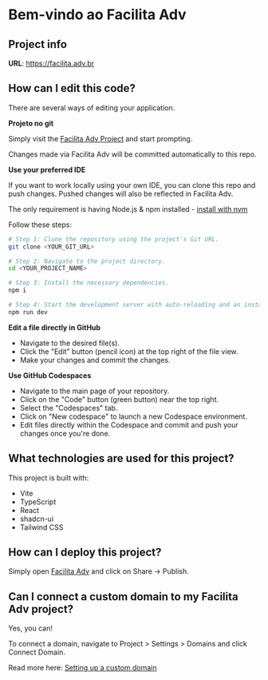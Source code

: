 # Bem-vindo ao Facilita Adv

## Project info

**URL**: https://facilita.adv.br

## How can I edit this code?

There are several ways of editing your application.

**Projeto no git**

Simply visit the [Facilita Adv Project](https://github.com/unionassessoriajuridica-blip/fresh-foundation) and start prompting.

Changes made via Facilita Adv will be committed automatically to this repo.

**Use your preferred IDE**

If you want to work locally using your own IDE, you can clone this repo and push changes. Pushed changes will also be reflected in Facilita Adv.

The only requirement is having Node.js & npm installed - [install with nvm](https://github.com/nvm-sh/nvm#installing-and-updating)

Follow these steps:

```sh
# Step 1: Clone the repository using the project's Git URL.
git clone <YOUR_GIT_URL>

# Step 2: Navigate to the project directory.
cd <YOUR_PROJECT_NAME>

# Step 3: Install the necessary dependencies.
npm i

# Step 4: Start the development server with auto-reloading and an instant preview.
npm run dev
```

**Edit a file directly in GitHub**

- Navigate to the desired file(s).
- Click the "Edit" button (pencil icon) at the top right of the file view.
- Make your changes and commit the changes.

**Use GitHub Codespaces**

- Navigate to the main page of your repository.
- Click on the "Code" button (green button) near the top right.
- Select the "Codespaces" tab.
- Click on "New codespace" to launch a new Codespace environment.
- Edit files directly within the Codespace and commit and push your changes once you're done.

## What technologies are used for this project?

This project is built with:

- Vite
- TypeScript
- React
- shadcn-ui
- Tailwind CSS

## How can I deploy this project?

Simply open [Facilita Adv](https://github.com/unionassessoriajuridica-blip/fresh-foundation) and click on Share -> Publish.

## Can I connect a custom domain to my Facilita Adv project?

Yes, you can!

To connect a domain, navigate to Project > Settings > Domains and click Connect Domain.

Read more here: [Setting up a custom domain](https://github.com/unionassessoriajuridica-blip/fresh-foundation)
